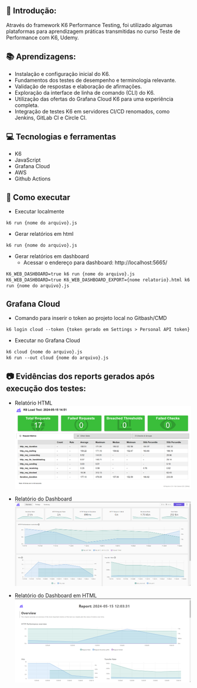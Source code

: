 ## 🚀 Introdução:

Através do framework K6 Performance Testing, foi utilizado algumas plataformas para aprendizagem práticas transmitidas no curso Teste de Performance com K6, Udemy.

## 📚 Aprendizagens:
- Instalação e configuração inicial do K6.
- Fundamentos dos testes de desempenho e terminologia relevante.
- Validação de respostas e elaboração de afirmações.
- Exploração da interface de linha de comando (CLI) do K6.
- Utilização das ofertas do Grafana Cloud K6 para uma experiência completa.
- Integração de testes K6 em servidores CI/CD renomados, como Jenkins, GitLab CI e Circle CI.

## 💻 Tecnologias e ferramentas
- K6
- JavaScript
- Grafana Cloud
- AWS
- Github Actions

## 🤖 Como executar
- Executar localmente

```
k6 run {nome do arquivo}.js
```

- Gerar relatórios em html

```
k6 run {nome do arquivo}.js
```

- Gerar relatórios em dashboard
    - Acessar o endereço para dashboard: http://localhost:5665/ 

```
K6_WEB_DASHBOARD=true k6 run {nome do arquivo}.js
K6_WEB_DASHBOARD=true K6_WEB_DASHBOARD_EXPORT={nome relatorio}.html k6 run {nome do arquivo}.js
```

## Grafana Cloud
- Comando para inserir o token ao projeto local no Gitbash/CMD
```
k6 login cloud --token {token gerado em Settings > Personal API token}
```

- Executar no Grafana Cloud

```
k6 cloud {nome do arquivo}.js
k6 run --out cloud {nome do arquivo}.js
```

## 📷 Evidências dos reports gerados após execução dos testes:
- Relatório HTML
![alt text](image.png)

- Relatório do Dashboard
![alt text](image-1.png)

- Relatório do Dashboard em HTML
![alt text](image-2.png)